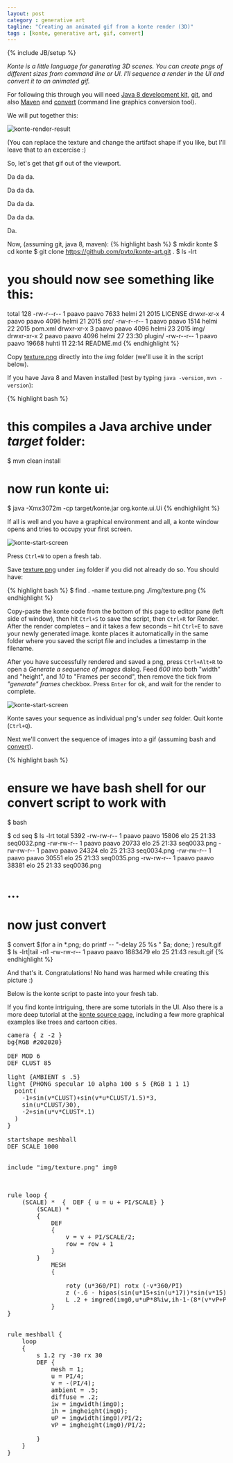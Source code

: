 ```yaml
---
layout: post
category : generative art
tagline: "Creating an animated gif from a konte render (3D)"
tags : [konte, generative art, gif, convert]
---
```

{% include JB/setup %}

*Konte is a little language for generating 3D scenes.  You can create pngs of
different sizes from command line or UI.
I'll sequence a render in the UI and convert it to an animated gif.*

For following this through you will need [Java 8 development kit](http://www.oracle.com/technetwork/java/javase/downloads/jdk8-downloads-2133151.html),
[git](https://git-scm.com/), and
also [Maven](https://maven.apache.org/install.html) and [convert](http://www.imagemagick.org/script/convert.php)
(command line graphics conversion tool).


We will put together this:

![konte-render-result](/assets/img/animated-gif-from-konte-render/konte-render-result.gif)

(You can replace the texture and change the artifact shape if you like,
  but I'll leave that to an excercise :)

So, let's get that gif out of the viewport.

Da da da.

Da da da.

Da da da.

Da da da.

Da.

Now, (assuming git, java 8, maven):
{% highlight bash %}
$ mkdir konte
$ cd konte
$ git clone https://github.com/pvto/konte-art.git .
$ ls -lrt
# you should now see something like this:
total 128
-rw-r--r-- 1 paavo paavo  7633 helmi 21  2015 LICENSE
drwxr-xr-x 4 paavo paavo  4096 helmi 21  2015 src/
-rw-r--r-- 1 paavo paavo  1514 helmi 22  2015 pom.xml
drwxr-xr-x 3 paavo paavo  4096 helmi 23  2015 img/
drwxr-xr-x 2 paavo paavo  4096 helmi 27 23:30 plugin/
-rw-r--r-- 1 paavo paavo 19668 huhti 11 22:14 README.md
{% endhighlight %}

Copy [texture.png](/assets/img/animated-gif-from-konte-render/texture.png) directly into the *img* folder
(we'll use it in the script below).

If you have Java 8 and Maven installed (test by typing ```java -version```,
```mvn -version```):

{% highlight bash %}
# this compiles a Java archive under *target* folder:
$ mvn clean install
# now run konte ui:
$  java -Xmx3072m -cp target/konte.jar org.konte.ui.Ui
{% endhighlight %}

If all is well and you have a graphical environment and all, a konte window
opens and tries to occupy your first screen.

![konte-start-screen](/assets/img/animated-gif-from-konte-render/konte-screenshot-A.png)

Press ```Ctrl+N``` to open a fresh tab.

Save [texture.png](/assets/img/animated-gif-from-konte-render/texture.png)
under ```img``` folder if you did not already do so.  You should have:

{% highlight bash %}
$ find . -name texture.png
./img/texture.png
{% endhighlight %}

Copy-paste the konte code from the bottom of this page to editor pane (left side of window),
then hit ```Ctrl+S``` to save the script, then ```Ctrl+R``` for Render.
After the render completes – and it takes a few seconds –
hit ```Ctrl+E``` to save your newly generated image.  konte places it automatically in the
same folder where you saved the script file and includes a timestamp in the filename.

After you have successfully rendered and saved a png, press ```Ctrl+Alt+R```
to open a *Generate a sequence of images* dialog. Feed *600* into both "width" and "height",
and *10* to "Frames per second", then remove the tick from *"generate" frames* checkbox.
Press ```Enter``` for ok, and wait for the render to complete.

![konte-start-screen](/assets/img/animated-gif-from-konte-render/konte-screenshot-B.png)

Konte saves your sequence as individual png's under *seq* folder.  Quit konte (```Ctrl+Q```).

Next we'll convert the sequence of images into a gif (assuming bash and [convert](http://www.imagemagick.org/script/convert.php)).

{% highlight bash %}
# ensure we have bash shell for our convert script to work with
$ bash

$ cd seq
$ ls -lrt
total 5392
-rw-rw-r-- 1 paavo paavo   15806 elo   25 21:33 seq0032.png
-rw-rw-r-- 1 paavo paavo   20733 elo   25 21:33 seq0033.png
-rw-rw-r-- 1 paavo paavo   24324 elo   25 21:33 seq0034.png
-rw-rw-r-- 1 paavo paavo   30551 elo   25 21:33 seq0035.png
-rw-rw-r-- 1 paavo paavo   38381 elo   25 21:33 seq0036.png
# ...
# now just convert
$ convert $(for a in *.png; do printf -- "-delay 25 %s " $a; done; ) result.gif
$ ls -lrt|tail -n1
-rw-rw-r-- 1 paavo paavo 1883479 elo   25 21:43 result.gif
{% endhighlight %}

And that's it.
Congratulations!  No hand was harmed while creating this picture :)

Below is the konte script to paste into your fresh tab.

If you find konte
intriguing, there are some tutorials in the UI.  Also there is a
more deep tutorial at the [konte source page](https://github.com/pvto/konte-art),
including a few more graphical examples like trees and cartoon cities.

<pre class="smaller-text">
camera { z -2 }
bg{RGB #202020}

DEF MOD 6
DEF CLUST 85

light {AMBIENT s .5}
light {PHONG specular 10 alpha 100 s 5 {RGB 1 1 1}
  point(
    -1+sin(v*CLUST)+sin(v*u*CLUST/1.5)*3,
    sin(u*CLUST/30),
    -2+sin(u*v*CLUST*.1)
  )
}

startshape meshball
DEF SCALE 1000


include "img/texture.png" img0



rule loop {
    (SCALE) *  {  DEF { u = u + PI/SCALE} }
        (SCALE) *
        {
            DEF
            {
                v = v + PI/SCALE/2;
                row = row + 1
            }
        }
            MESH
            {

                roty (u*360/PI) rotx (-v*360/PI)
                z (-.6 - hipas(sin(u*15+sin(u*17))*sin(v*15),.25) * .07)
                L .2 + imgred(img0,u*uP*8%iw,ih-1-(8*(v*vP+PI/4*vP)%ih))
            }
}


rule meshball {
    loop
    {
        s 1.2 ry -30 rx 30
        DEF {
            mesh = 1;
            u = PI/4;
            v = -(PI/4);
            ambient = .5;
            diffuse = .2;
            iw = imgwidth(img0);
            ih = imgheight(img0);
            uP = imgwidth(img0)/PI/2;
            vP = imgheight(img0)/PI/2;

        }
    }
}
</pre>
